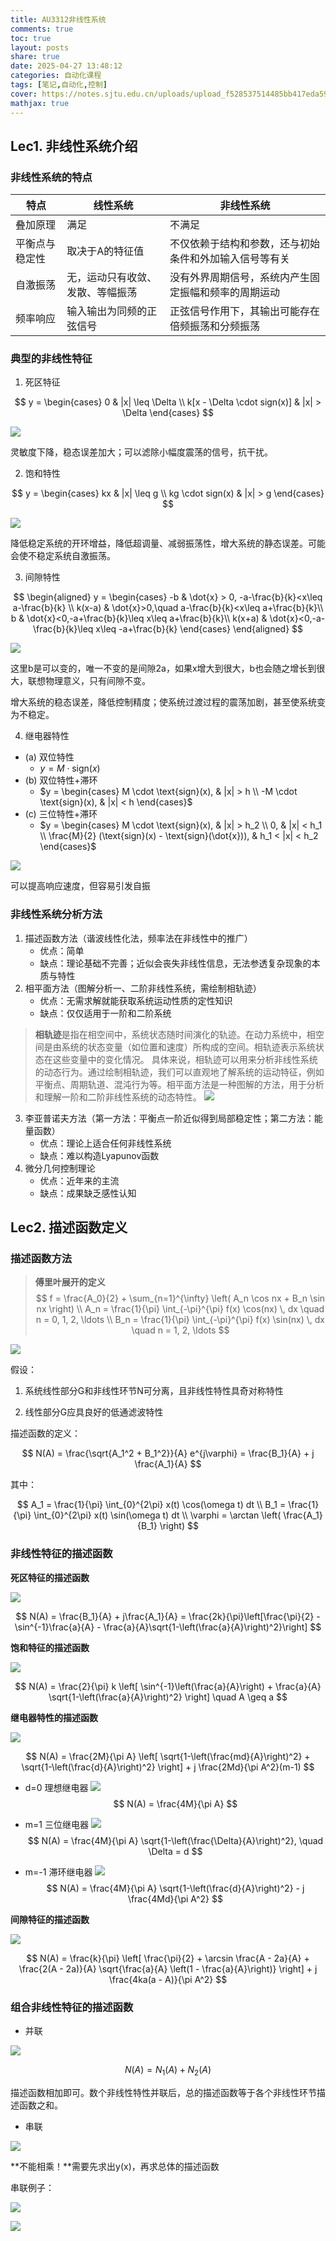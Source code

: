 ```yaml
---
title: AU3312非线性系统
comments: true
toc: true
layout: posts
share: true
date: 2025-04-27 13:48:12
categories: 自动化课程
tags: [笔记,自动化,控制]
cover: https://notes.sjtu.edu.cn/uploads/upload_f528537514485bb417eda59aeb9690cf.png
mathjax: true
---
```


## Lec1. 非线性系统介绍

### 非线性系统的特点

| 特点 | 线性系统 | 非线性系统 |
| -------- | -------- | -------- |
| 叠加原理     |   满足   |  不满足    |
| 平衡点与稳定性     |  取决于A的特征值    |  不仅依赖于结构和参数，还与初始条件和外加输入信号等有关    |
| 自激振荡     |   无，运动只有收敛、发散、等幅振荡   |   没有外界周期信号，系统内产生固定振幅和频率的周期运动   |
| 频率响应     |   输入输出为同频的正弦信号   |  正弦信号作用下，其输出可能存在倍频振荡和分频振荡    |

### 典型的非线性特征

1. 死区特征

$$
y = \begin{cases} 
0 & |x| \leq \Delta \\
k[x - \Delta \cdot sign(x)] & |x| > \Delta 
\end{cases}
$$

![](https://notes.sjtu.edu.cn/uploads/upload_623c96b505592ad91838e5a0ee859251.png)

灵敏度下降，稳态误差加大；可以滤除小幅度震荡的信号，抗干扰。

2. 饱和特性

$$
y = \begin{cases} 
kx & |x| \leq g \\
kg \cdot sign(x) & |x| > g 
\end{cases} 
$$

![](https://notes.sjtu.edu.cn/uploads/upload_10877c15aa3980507f8c7d37d036b354.png)

降低稳定系统的开环增益，降低超调量、减弱振荡性，增大系统的静态误差。可能会使不稳定系统自激振荡。

3. 间隙特性

$$
\begin{aligned}
    y = \begin{cases} 
        -b & \dot{x} > 0, -a-\frac{b}{k}<x\leq a-\frac{b}{k} \\
        k(x-a) & \dot{x}>0,\quad a-\frac{b}{k}<x\leq a+\frac{b}{k}\\
        b & \dot{x}<0,-a+\frac{b}{k}\leq x\leq a+\frac{b}{k}\\
        k(x+a) & \dot{x}<0,-a-\frac{b}{k}\leq x\leq -a+\frac{b}{k}
    \end{cases}
\end{aligned}
$$

![](https://notes.sjtu.edu.cn/uploads/upload_ea315f5ace048fdc21347ee187282736.png)

这里b是可以变的，唯一不变的是间隙2a，如果x增大到很大，b也会随之增长到很大，联想物理意义，只有间隙不变。

增大系统的稳态误差，降低控制精度；使系统过渡过程的震荡加剧，甚至使系统变为不稳定。

4. 继电器特性

- (a) 双位特性
    - $y = M \cdot \text{sign}(x)$
- (b) 双位特性+滞环
    - $y = \begin{cases} 
        M \cdot \text{sign}(x), & |x| > h \\
        -M \cdot \text{sign}(x), & |x| < h 
        \end{cases}$
- (c) 三位特性+滞环
    - $y = \begin{cases} 
        M \cdot \text{sign}(x), & |x| > h_2 \\
        0, & |x| < h_1 \\
        \frac{M}{2} (\text{sign}(x) - \text{sign}(\dot{x})), & h_1 < |x| < h_2 
        \end{cases}$

![](https://notes.sjtu.edu.cn/uploads/upload_8894cb770c7f905069ce0eb9e0232832.png)

可以提高响应速度，但容易引发自振

### 非线性系统分析方法

1. 描述函数方法（谐波线性化法，频率法在非线性中的推广）
    - 优点：简单
    - 缺点：理论基础不完善；近似会丧失非线性信息，无法参透复杂现象的本质与特性
2. 相平面方法（图解分析一、二阶非线性系统，需绘制相轨迹）
    - 优点：无需求解就能获取系统运动性质的定性知识
    - 缺点：仅仅适用于一阶和二阶系统
> **相轨迹**是指在相空间中，系统状态随时间演化的轨迹。在动力系统中，相空间是由系统的状态变量（如位置和速度）所构成的空间。相轨迹表示系统状态在这些变量中的变化情况。
>具体来说，相轨迹可以用来分析非线性系统的动态行为。通过绘制相轨迹，我们可以直观地了解系统的运动特征，例如平衡点、周期轨道、混沌行为等。相平面方法是一种图解的方法，用于分析和理解一阶和二阶非线性系统的动态特性。
![](https://notes.sjtu.edu.cn/uploads/upload_b46e8acd6e882906d63211acc25fdb82.png)

3. 李亚普诺夫方法（第一方法：平衡点一阶近似得到局部稳定性；第二方法：能量函数）
    - 优点：理论上适合任何非线性系统
    - 缺点：难以构造Lyapunov函数
4. 微分几何控制理论
    - 优点：近年来的主流
    - 缺点：成果缺乏感性认知

## Lec2. 描述函数定义

### 描述函数方法

> **傅里叶展开的定义**
> $$
f = \frac{A_0}{2} + \sum_{n=1}^{\infty} \left( A_n \cos nx + B_n \sin nx \right) \\
A_n = \frac{1}{\pi} \int_{-\pi}^{\pi} f(x) \cos(nx) \, dx \quad n = 0, 1, 2, \ldots  \\
B_n = \frac{1}{\pi} \int_{-\pi}^{\pi} f(x) \sin(nx) \, dx \quad n = 1, 2, \ldots 
$$

![](https://notes.sjtu.edu.cn/uploads/upload_00048bbb703fc1eae440eedcc2a61d59.png)

假设：
1. 系统线性部分G和非线性环节N可分离，且非线性特性具奇对称特性

2. 线性部分G应具良好的低通滤波特性

描述函数的定义：

$$
N(A) = \frac{\sqrt{A_1^2 + B_1^2}}{A} e^{j\varphi} = \frac{B_1}{A} + j \frac{A_1}{A}
$$

其中：

$$
A_1 = \frac{1}{\pi} \int_{0}^{2\pi} x(t) \cos(\omega t) dt \\
B_1 = \frac{1}{\pi} \int_{0}^{2\pi} x(t) \sin(\omega t) dt \\
\varphi = \arctan \left( \frac{A_1}{B_1} \right)
$$

### 非线性特征的描述函数

**死区特征的描述函数**

![](https://notes.sjtu.edu.cn/uploads/upload_124e61c73ea656643141ddb1e0bc58be.png)

$$
N(A) = \frac{B_1}{A} + j\frac{A_1}{A} = \frac{2k}{\pi}\left[\frac{\pi}{2} - \sin^{-1}\frac{a}{A} - \frac{a}{A}\sqrt{1-\left(\frac{a}{A}\right)^2}\right]
$$

**饱和特征的描述函数**

![](https://notes.sjtu.edu.cn/uploads/upload_39098f5a2b7d62af34dc0009db572a30.png)

$$
N(A) = \frac{2}{\pi} k \left[ \sin^{-1}\left(\frac{a}{A}\right) + \frac{a}{A} \sqrt{1-\left(\frac{a}{A}\right)^2} \right] \quad A \geq a
$$

**继电器特性的描述函数**

![](https://notes.sjtu.edu.cn/uploads/upload_96c24b3368a178d2a2d80a1b89c1447c.png)

$$
N(A) = \frac{2M}{\pi A} \left[ \sqrt{1-\left(\frac{md}{A}\right)^2} + \sqrt{1-\left(\frac{d}{A}\right)^2} \right] + j \frac{2Md}{\pi A^2}(m-1)
$$

- d=0 理想继电器
![](https://notes.sjtu.edu.cn/uploads/upload_547fd17ff2a1b6da50f9386712e74eb0.png)
$$
N(A) = \frac{4M}{\pi A}
$$

- m=1 三位继电器
![](https://notes.sjtu.edu.cn/uploads/upload_3cb9defb2ae7ff421beb5aa6e95ee5f6.png)
$$
N(A) = \frac{4M}{\pi A} \sqrt{1-\left(\frac{\Delta}{A}\right)^2}, \quad \Delta = d
$$

- m=-1 滞环继电器
![](https://notes.sjtu.edu.cn/uploads/upload_4a9c71af62b4c7e9002e4092bcb1dbb4.png)
$$
N(A) = \frac{4M}{\pi A} \sqrt{1-\left(\frac{d}{A}\right)^2} - j \frac{4Md}{\pi A^2}
$$

**间隙特征的描述函数**

![](https://notes.sjtu.edu.cn/uploads/upload_9a55cb09088c3df5314d335527c01c49.png)

$$
N(A) = \frac{k}{\pi} \left[ \frac{\pi}{2} + \arcsin \frac{A - 2a}{A} + \frac{2(A - 2a)}{A} \sqrt{\frac{a}{A} \left(1 - \frac{a}{A}\right)} \right] + j \frac{4ka(a - A)}{\pi A^2}
$$

### 组合非线性特征的描述函数

- 并联

![](https://notes.sjtu.edu.cn/uploads/upload_28c5acaa54a424353b5592bc59a07c67.png)

$$
N(A) = N_1(A)+N_2(A)
$$

描述函数相加即可。数个非线性特性并联后，总的描述函数等于各个非线性环节描述函数之和。

- 串联

![](https://notes.sjtu.edu.cn/uploads/upload_a6d9724bf89d79ed27c5d2962159e6b1.png)

**不能相乘！**需要先求出y(x)，再求总体的描述函数

串联例子：

![](https://notes.sjtu.edu.cn/uploads/upload_9c0dc8fafd4915ffe6c1a61e0fe56f7d.png)

![](https://notes.sjtu.edu.cn/uploads/upload_c3d613e48b941a85e804f744adc3440c.png)
